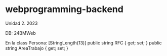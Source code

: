 # webprogramming-backend
Unidad 2. 2023

DB: 24BMWeb

En la class Persona:
[StringLength(13)]
public string RFC { get; set; }
public string AreaTrabajo { get; set; }
